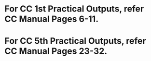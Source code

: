 # For CC 1st Practical Outputs, refer CC Manual Pages 6-11.
# For CC 5th Practical Outputs, refer CC Manual Pages 23-32.
